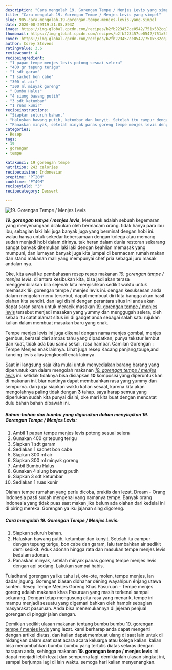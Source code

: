 ```yaml
---
description: "Cara mengolah 19. Gorengan Tempe / Menjes Levis yang simpel"
title: "Cara mengolah 19. Gorengan Tempe / Menjes Levis yang simpel"
slug: 905-cara-mengolah-19-gorengan-tempe-menjes-levis-yang-simpel
date: 2020-08-29T19:31:05.893Z
image: https://img-global.cpcdn.com/recipes/b2fb223457ce0542/751x532cq70/19-gorengan-tempe-menjes-levis-foto-resep-utama.jpg
thumbnail: https://img-global.cpcdn.com/recipes/b2fb223457ce0542/751x532cq70/19-gorengan-tempe-menjes-levis-foto-resep-utama.jpg
cover: https://img-global.cpcdn.com/recipes/b2fb223457ce0542/751x532cq70/19-gorengan-tempe-menjes-levis-foto-resep-utama.jpg
author: Corey Stevens
ratingvalue: 3.6
reviewcount: 4
recipeingredient:
- "1 papan tempe menjes levis potong sesuai selera"
- "400 gr tepung terigu"
- "1 sdt garam"
- "1 sachet bon cabe"
- "300 ml air"
- "300 ml minyak goreng"
- " Bumbu Halus"
- "4 siung bawang putih"
- "3 sdt ketumbar"
- "1 ruas kunir"
recipeinstructions:
- "Siapkan seluruh bahan."
- "Haluskan bawang putih, ketumbar dan kunyit. Setelah itu campur dengan tepung terigu, bon cabe dan garam, lalu tambahkan air sedikit demi sedikit. Aduk adonan hingga rata dan masukan tempe menjes levis kedalam adonan."
- "Panaskan minyak, setelah minyak panas goreng tempe menjes levis dengan api sedang. Lakukan sampai habis."
categories:
- Resep
tags:
- 19
- gorengan
- tempe

katakunci: 19 gorengan tempe 
nutrition: 243 calories
recipecuisine: Indonesian
preptime: "PT20M"
cooktime: "PT49M"
recipeyield: "3"
recipecategory: Dessert

---
```



![19. Gorengan Tempe / Menjes Levis](https://img-global.cpcdn.com/recipes/b2fb223457ce0542/751x532cq70/19-gorengan-tempe-menjes-levis-foto-resep-utama.jpg)

<b><i>19. gorengan tempe / menjes levis</i></b>, Memasak adalah sebuah kegemaran yang menyenangkan dilakukan oleh bermacam orang. tidak hanya para ibu ibu, sebagian laki laki juga banyak juga yang berminat dengan hobi ini. walau hanya untuk sekedar kebersamaan dengan kolega atau memang sudah menjadi hobi dalam dirinya. tak heran dalam dunia restoran sekarang sangat banyak ditemukan laki laki dengan keahlian memasak yang mumpuni, dan lumayan banyak juga kita jumpai di bermacam rumah makan dan stand makanan mall yang mempunyai chef pria sebagai juru masak andalan nya.

Oke, kita awali ke pembahasan resep resep makanan <i>19. gorengan tempe / menjes levis</i>. di antara kesibukan kita, bisa jadi akan terasa menggembirakan bila sejenak kita menyisihkan sedikit waktu untuk memasak 19. gorengan tempe / menjes levis ini. dengan kesuksesan anda dalam mengolah menu tersebut, dapat membuat diri kita bangga akan hasil olahan kita sendiri. dan lagi disini dengan perantara situs ini anda akan dapat saran saran untuk meracik masakan <u>19. gorengan tempe / menjes levis</u> tersebut menjadi masakan yang yummy dan menggugah selera, oleh sebab itu catat alamat situs ini di gadget anda sebagai salah satu rujukan kalian dalam membuat masakan baru yang enak.

Tempe menjes levis ini juga dikenal dengan nama menjes gombal, menjes gembus, berasal dari ampas tahu yang dipadatkan, punya tekstur lembut dan kuat, tidak ada bau sama sekali, rasa hambar. Camilan Gorengan : Tempe Menjes enak lainnya. Lihat juga resep Kacang panjang,touge,and kancing levis alias jengkoooll enak lainnya.


Saat ini langsung saja kita mulai untuk menyediakan barang barang yang diperuntuk kan dalam mengolah makanan <u><i>19. gorengan tempe / menjes levis</i></u> ini. setidak tidaknya bisa disiapkan <b>10</b> komposisi yang diperuntuk kan di makanan ini. biar nantinya dapat membuahkan rasa yang yummy dan sempurna. dan juga siapkan waktu kalian sesaat, karena kita akan mengolahnya paling tidak dengan <b>3</b> tahap. saya harap semua yang diperlukan sudah kita punyai disini, oke mari kita buat dengan mencatat dulu bahan bahan dibawah ini.

<!--inarticleads1-->

##### Bahan-bahan dan bumbu yang digunakan dalam menyiapkan 19. Gorengan Tempe / Menjes Levis:

1. Ambil 1 papan tempe menjes levis potong sesuai selera
1. Gunakan 400 gr tepung terigu
1. Siapkan 1 sdt garam
1. Sediakan 1 sachet bon cabe
1. Siapkan 300 ml air
1. Siapkan 300 ml minyak goreng
1. Ambil  Bumbu Halus
1. Gunakan 4 siung bawang putih
1. Siapkan 3 sdt ketumbar
1. Sediakan 1 ruas kunir


Olahan tempe rumahan yang perlu dicoba, praktis dan lezat. Dream - Orang Indonesia pasti sudah mengenal yang namanya tempe. Banyak orang Indonesia yang tidak puas saat makan jika belum ada olahan dari kedelai ini di piring mereka. Gorengan ya iku jajanan sing digoreng. 

<!--inarticleads2-->

##### Cara mengolah 19. Gorengan Tempe / Menjes Levis:

1. Siapkan seluruh bahan.
1. Haluskan bawang putih, ketumbar dan kunyit. Setelah itu campur dengan tepung terigu, bon cabe dan garam, lalu tambahkan air sedikit demi sedikit. Aduk adonan hingga rata dan masukan tempe menjes levis kedalam adonan.
1. Panaskan minyak, setelah minyak panas goreng tempe menjes levis dengan api sedang. Lakukan sampai habis.


Tuladhané gorengan ya iku tahu isi, ote-ote, molen, tempe menjes, lan dadar jagung. Gorengan biasan didhahar déning wayahipun énjang utawa sonten. Resep Tempe Menjes Goreng Khas Pasuruan - Tempe menjes goreng adalah makanan khas Pasuruan yang masih terkenal sampai sekarang. Dengan tetap mengusung cita rasa yang menarik, tempe ini mampu menjadi sesuatu yang digemari bahkan oleh hampir sebagian masyarakat pasuruan. Anda bisa menemukannya di jejeran penjual gorengan di pinggir jalan dengan. 

Demikian sedikit ulasan makanan tentang bumbu bumbu <u>19. gorengan tempe / menjes levis</u> yang lezat. kami berharap anda dapat mengerti dengan artikel diatas, dan kalian dapat membuat ulang di saat lain untuk di hidangkan dalam saat saat acara acara keluarga atau kolega kalian. kalian bisa menambahkan bumbu bumbu yang tertulis diatas selaras dengan harapan anda, sehingga makanan <b>19. gorengan tempe / menjes levis</b> ini dapat menjadi lebih lezat dan sempurna lagi. demikianlah ulasan singkat ini, sampai berjumpa lagi di lain waktu. semoga hari kalian menyenangkan.
